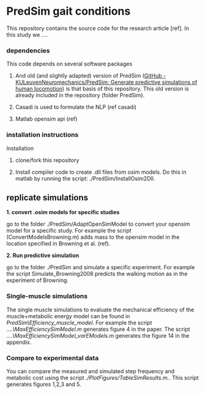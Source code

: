 # PredSim gait conditions

This repository contains the source code for the research article [ref]. In this study we ....

### dependencies

This code depends on several software packages

1. And old (and slightly adapted) version of PredSim ([GitHub - KULeuvenNeuromechanics/PredSim: Generate predictive simulations of human locomotion](https://github.com/KULeuvenNeuromechanics/PredSim)) is that basis of this repository. This old version is already included in the repository (folder PredSim). 

2. Casadi is used to formulate the NLP (ref casadi)

3. Matlab opensim api (ref)

### installation instructions

Installation

1. clone/fork this repository

2. Install compiler code to create .dll files from osim models. Do this in matlab by running the script: ./PredSim/InstallOsim2Dll.



## replicate simulations

**1. convert .osim models for specific studies**

go to the folder ./PredSim/AdaptOpenSimModel to convert your opensim model for a specific study. For example the script (ConvertModelsBrowning.m) adds mass to the opensim model in the location specified in Browning et al. (ref).

**2. Run predictive simulation**

go to the folder ./PredSim and simulate a specific experiment. For example the script Simulate_Browning2008 predicts the walking motion as in the experiment of Browning.



### Single-muscle simulations

The single muscle simulations to evaluate the mechanical efficiency of the muscle+metabolic energy model can be found in *PredSim\Efficiency_muscle_model*. For example the script *....\MaxEfficiencySimModel.m* generates figure 4 in the paper. The script *....\MaxEfficiencySimModel_varEModels.m* generates the figure 14 in the appendix.

### Compare to experimental data

You can compare the measured and simulated step frequency and metabolic cost using the script *./PlotFigures/TableSimResults.m.*. This script generates figures 1,2,3 and 5. 




